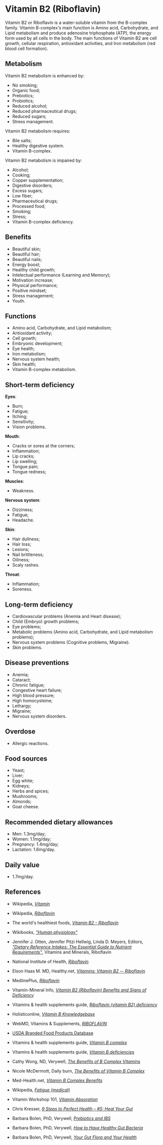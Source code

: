 # Vitamin B2 (Riboflavin)
Vitamin B2 or Riboflavin is a water-soluble vitamin from the B-complex family. Vitamin B-complex's main function is Amino acid, Carbohydrate, and Lipid metabolism and produce adenosine triphosphate (ATP), the energy form used by all cells in the body. 
The main functions of Vitamin B2 are cell growth, cellular respiration, antioxidant activities, and Iron metabolism (red blood cell formation).

## Metabolism
Vitamin B2 metabolism is enhanced by:
- No smoking;
- Organic food;
- Prebiotics;
- Probiotics;
- Reduced alcohol;
- Reduced pharmaceutical drugs;
- Reduced sugars;
- Stress management.

Vitamin B2 metabolism requires:
- Bile salts;
- Healthy digestive system.
- Vitamin B-complex.

Vitamin B2 metabolism is impaired by:
- Alcohol;
- Cooking;
- Copper supplementation;
- Digestive disorders;
- Excess sugars;
- Low fiber;
- Pharmaceutical drugs;
- Processed food;
- Smoking;
- Stress;
- Vitamin B-complex deficiency.

## Benefits
- Beautiful skin;
- Beautiful hair;
- Beautiful nails;
- Energy boost;
- Healthy child growth;
- Intelectual performance (Learning and Memory);
- Motivation increase;
- Physical performance;
- Positive mindset;
- Stress management;
- Youth.

## Functions
- Amino acid, Carbohydrate, and Lipid metabolism;
- Antioxidant activity;
- Cell growth;
- Embryonic development;
- Eye health;
- Iron metabolism;
- Nervous system health;
- Skin health;
- Vitamin B-complex metabolism.

## Short-term deficiency
__Eyes__:
- Burn;
- Fatigue;
- Itching;
- Sensitivity;
- Vision problems.

__Mouth__:
- Cracks or sores at the corners;
- Inflammation;
- Lip cracks;
- Lip swelling;
- Tongue pain;
- Tongue redness;

__Muscles__:
- Weakness.

__Nervous system__:
- Dizziness;
- Fatigue;
- Headache.

__Skin__:
- Hair dullness;
- Hair loss;
- Lesions;
- Nail brittleness;
- Oiliness;
- Scaly rashes.

__Throat__:
- Inflammation;
- Soreness.

## Long-term deficiency
- Cardiovascular problems (Anemia and Heart disease);
- Child (Embryo) growth problems;
- Eye problems;
- Metabolic problems (Amino acid, Carbohydrate, and Lipid metabolism problems);
- Nervous system problems (Cognitive problems, Migraine).
- Skin problems.

## Disease preventions
- Anemia;
- Cataract;
- Chronic fatigue;
- Congestive heart failure;
- High blood pressure;
- High homocysteine;
- Lethargy;
- Migraine;
- Nervous system disorders.

## Overdose
- Allergic reactions.

## Food sources
- Yeast;
- Liver;
- Egg white;
- Kidneys;
- Herbs and spices;
- Mushrooms;
- Almonds;
- Goat cheese.

## Recommended dietary allowances
- Men: 1.3mg/day;
- Women: 1.1mg/day;
- Pregnancy: 1.4mg/day;
- Lactation: 1.6mg/day.

## Daily value
- 1.7mg/day.

## References
- Wikipedia, [_Vitamin_](https://en.wikipedia.org/wiki/Vitamin)
- Wikipedia, [_Riboflavin_](https://en.wikipedia.org/wiki/Riboflavin)
- The world's healthiest foods, [_Vitamin B2 - Riboflavin_](http://www.whfoods.com/genpage.php?tname=nutrient&dbid=93)
- Wikibooks, [_"Human physiology"_](https://en.Wikibooks.org/wiki/Human_Physiology/Nutrition#Vitamins)
- Jennifer J. Otten, Jennifer Pitzi Hellwig, Linda D. Meyers, Editors, [_"Dietary Reference Intakes: The Essential Guide to Nutrient Requirements"_](https://www.amazon.com/Dietary-Reference-Intakes-Essential-Requirements/dp/0309157420), Vitamins and Minerals, Riboflavin

- National Institute of Health, [_Riboflavin_](https://ods.od.nih.gov/factsheets/Riboflavin-HealthProfessional/#en1)
- Elson Haas M. MD, Healthy.net, [_Vitamins: Vitamin B2 -- Riboflavin_](http://www.healthy.net/Health/Article/Vitamin_B2_Riboflavin/1927)
- MedlinePlus, [_Riboflavin_](https://medlineplus.gov/druginfo/natural/957.html)
- Vitamin-Mineral Info, [_Vitamin B2 (Riboflavin) Benefits and Signs of Deficiency_](http://www.vitamin-mineral-info.com/vitamin-b2-riboflavin-benefits-signs-of-deficiency.php)
- Vitamins & health supplements guide, [_Riboflavin (vitamin B2) deficiency_](http://www.vitamins-supplements.org/riboflavin-deficiency.php)
- Holisticonline, [_Vitamin B Knowledgebase_](http://1stholistic.com/Nutrition/vkb/KB_Vit_B2.htm)
- WebMD, Vitamins & Supplements, [_RIBOFLAVIN_](http://www.webmd.com/vitamins-supplements/ingredientmono-957-Vitamin+B2+RIBOFLAVIN.aspx?activeIngredientId=957&activeIngredientName=Vitamin+B2+(RIBOFLAVIN)&source=2)

- [USDA Branded Food Products Database](https://ndb.nal.usda.gov/ndb/nutrients/report/nutrientsfrm?max=1000&offset=0&totCount=0&nutrient1=405&nutrient2=&nutrient3=&subset=0&sort=c&measureby=g)
- Vitamins & health supplements guide, [_Vitamin B complex_](http://www.vitamins-supplements.org/vitamin-B.php)
- Vitamins & health supplements guide, [_Vitamin B deficiencies_](http://www.vitamins-supplements.org/vitamin-B-deficiency.php)
- Cathy Wong, ND, Verywell, [_The Benefits of B Complex Vitamins_](https://www.verywell.com/b-complex-vitamins-89411)
- Nicole McDermott, Daily burn, [_The Benefits of Vitamin B Complex_](http://dailyburn.com/life/health/benefits-vitamin-b-complex/)
- Med-Health.net, [_Vitamin B Complex Benefits_](http://www.med-health.net/B-Complex-Benefits.html)
- Wikipedia, [_Fatigue (medical)_](https://en.wikipedia.org/wiki/Fatigue_(medical)#Mental_fatigue)
- Vitamin Workshop 101, [_Vitamin Absorption_](http://www.vitaminworkshop.com/vitamin-absorption/2010/5/9/vitamin-absorption.html)
- Chris Kresser, [_9 Steps to Perfect Health – #5: Heal Your Gut_](https://chriskresser.com/9-steps-to-perfect-health-5-heal-your-digestive-system)
- Barbara Bolen, PhD, Verywell, [_Prebiotics and IBS_](https://www.verywell.com/prebiotics-and-ibs-1944748)
- Barbara Bolen, PhD, Verywell, [_How to Have Healthy Gut Bacteria_](https://www.verywell.com/how-to-have-healthy-digestive-system-bacteria-1945326)
- Barbara Bolen, PhD, Verywell, [_Your Gut Flora and Your Health_](https://www.verywell.com/what-are-your-digestive-system-flora-1944914)